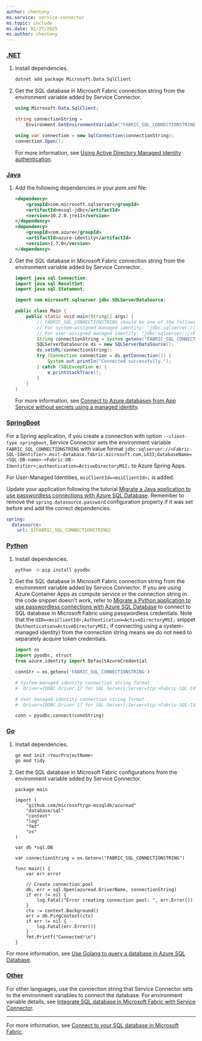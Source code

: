 ```yaml
---
author: chentony
ms.service: service-connector
ms.topic: include
ms.date: 02/27/2025
ms.author: chentony
---
```


### [.NET](#tab/fabricsql-me-id-dotnet)

1. Install dependencies.
    ```bash
    dotnet add package Microsoft.Data.SqlClient
    ```
    
1. Get the SQL database in Microsoft Fabric connection string from the environment variable added by Service Connector.

    ```csharp
    using Microsoft.Data.SqlClient;
    
    string connectionString = 
        Environment.GetEnvironmentVariable("FABRIC_SQL_CONNECTIONSTRING")!;
    
    using var connection = new SqlConnection(connectionString);
    connection.Open();
    ```
    For more information, see [Using Active Directory Managed Identity authentication](/sql/connect/ado-net/sql/azure-active-directory-authentication?view=fabric&preserve-view=true#using-managed-identity-authentication).

### [Java](#tab/fabricsql-me-id-java)

1. Add the following dependencies in your *pom.xml* file:

    ```xml
    <dependency>
        <groupId>com.microsoft.sqlserver</groupId>
        <artifactId>mssql-jdbc</artifactId>
        <version>10.2.0.jre11</version>
    </dependency>
    <dependency>
        <groupId>com.azure</groupId>
        <artifactId>azure-identity</artifactId>
        <version>1.7.0</version>
    </dependency>
    ```

1. Get the SQL database in Microsoft Fabric connection string from the environment variable added by Service Connector.

    ```java
    import java.sql.Connection;
    import java.sql.ResultSet;
    import java.sql.Statement;
    
    import com.microsoft.sqlserver.jdbc.SQLServerDataSource;
    
    public class Main {
        public static void main(String[] args) {
            // FABRIC_SQL_CONNECTIONSTRING should be one of the following:
            // For system-assigned managed identity: "jdbc:sqlserver://<Fabric-SQL-Identifier>.msit-database.fabric.microsoft.com,1433;databaseName=<SQL-DB-name>-<Fabric-DB-Identifier>;authentication=ActiveDirectoryMSI;"
            // For user-assigned managed identity: "jdbc:sqlserver://<Fabric-SQL-Identifier>.msit-database.fabric.microsoft.com,1433;databaseName=<SQL-DB-name>-<Fabric-DB-Identifier>;msiClientId=<msiClientId>;authentication=ActiveDirectoryMSI;"
            String connectionString = System.getenv("FABRIC_SQL_CONNECTIONSTRING");
            SQLServerDataSource ds = new SQLServerDataSource();
            ds.setURL(connectionString);
            try (Connection connection = ds.getConnection()) {
                System.out.println("Connected successfully.");
            } catch (SQLException e) {
                e.printStackTrace();
            }
        }
    }
    ```
    For more information, see [Connect to Azure databases from App Service without secrets using a managed identity](/azure/app-service/tutorial-connect-msi-azure-database?tabs=sqldatabase%2Csystemassigned%2Cjava%2Cwindowsclient#3-modify-your-code).

### [SpringBoot](#tab/fabricsql-me-id-springBoot)

For a Spring application, if you create a connection with option `--client-type springboot`, Service Connector sets the environment variable `FABRIC_SQL_CONNECTIONSTRING` with value format `jdbc:sqlserver://<Fabric-SQL-Identifier>.msit-database.fabric.microsoft.com,1433;databaseName=<SQL-DB-name>-<Fabric-DB-Identifier>;authentication=ActiveDirectoryMSI;` to Azure Spring Apps.

For User-Managed Identities, `msiClientId=<msiClientId>;` is added.

Update your application following the tutorial [Migrate a Java application to use passwordless connections with Azure SQL Database](/azure/developer/java/spring-framework/migrate-sql-database-to-passwordless-connection?tabs=spring%2Capp-service%2Cassign-role-service-connector#2-migrate-the-app-code-to-use-passwordless-connections). Remember to remove the `spring.datasource.password` configuration property if it was set before and add the correct dependencies.

```yaml
spring:
  datasource:
    url: ${FABRIC_SQL_CONNECTIONSTRING}
```

### [Python](#tab/fabricsql-me-id-python)

1. Install dependencies.
    ```bash
    python -m pip install pyodbc
    ```

1. Get the SQL database in Microsoft Fabric connection string from the environment variable added by Service Connector. If you are using Azure Container Apps as compute service or the connection string in the code snippet doesn't work, refer to [Migrate a Python application to use passwordless connections with Azure SQL Database](/azure/azure-sql/database/azure-sql-passwordless-migration-python#update-the-local-connection-configuration) to connect to SQL database in Microsoft Fabric using passwordless credentials. Note that the `UID=<msiClientId>;Authentication=ActiveDirectoryMSI;` snippet (`Authentication=ActiveDirectoryMSI;` if connecting using a system-managed identity) from the connection string means we do not need to separately acquire token credentials.

    ```python
    import os
    import pyodbc, struct
    from azure.identity import DefaultAzureCredential

    connStr = os.getenv('FABRIC_SQL_CONNECTIONSTRING')
    
    # System-managed identity connection string format
    # `Driver={ODBC Driver 17 for SQL Server};Server=tcp:<Fabric-SQL-Identifier>.msit-database.fabric.microsoft.com,1433;Database=<SQL-DB-name>-<Fabric-DB-Identifier>;Authentication=ActiveDirectoryMSI;`
    
    # User-managed identity connection string format
    # `Driver={ODBC Driver 17 for SQL Server};Server=tcp:<Fabric-SQL-Identifier>.msit-database.fabric.microsoft.com,1433;Database=<SQL-DB-name>-<Fabric-DB-Identifier>;UID=<msiClientId>;Authentication=ActiveDirectoryMSI;`
    
    conn = pyodbc.connect(connString)
    ```

### [Go](#tab/fabricsql-me-id-go)

1. Install dependencies.
    ```bash
    go mod init <YourProjectName>
    go mod tidy
    ```
1. Get the SQL database in Microsoft Fabric configurations from the environment variable added by Service Connector.
    ```golang
    package main

    import (
        "github.com/microsoft/go-mssqldb/azuread"
        "database/sql"
        "context"
        "log"
        "fmt"
        "os"
    )

    var db *sql.DB

    var connectionString = os.Getenv("FABRIC_SQL_CONNECTIONSTRING")

    func main() {
        var err error

        // Create connection pool
        db, err = sql.Open(azuread.DriverName, connectionString)
        if err != nil {
            log.Fatal("Error creating connection pool: ", err.Error())
        }
        ctx := context.Background()
        err = db.PingContext(ctx)
        if err != nil {
            log.Fatal(err.Error())
        }
        fmt.Printf("Connected!\n")
    }
    ```

For more information, see [Use Golang to query a database in Azure SQL Database](/azure/azure-sql/database/connect-query-go).

### [Other](#tab/fabricsql-me-id-none)
For other languages, use the connection string that Service Connector sets to the environment variables to connect the database. For environment variable details, see [Integrate SQL database in Microsoft Fabric with Service Connector](../how-to-integrate-fabric-sql.md).

---

For more information, see [Connect to your SQL database in Microsoft Fabric](/fabric/database/sql/connect).
